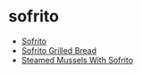 # sofrito

 * [Sofrito](index/s/sofrito-368030.json)
 * [Sofrito Grilled Bread](index/s/sofrito-grilled-bread-12200.json)
 * [Steamed Mussels With Sofrito](index/s/steamed-mussels-with-sofrito-15251.json)
